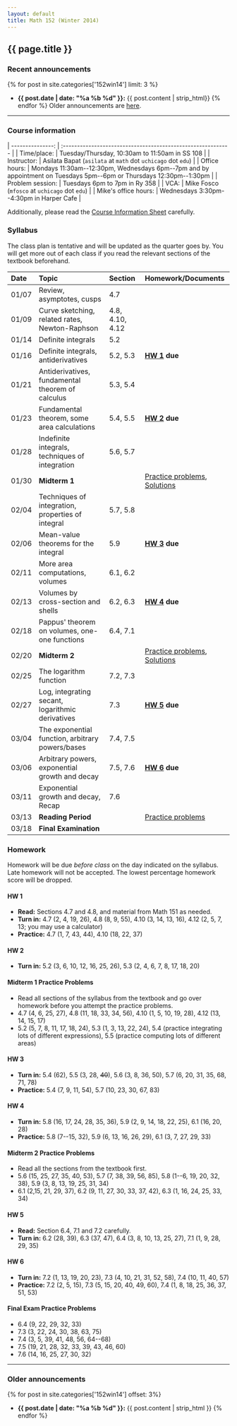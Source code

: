 ```yaml
---
layout: default
title: Math 152 (Winter 2014)
---
```


## {{ page.title }}

### Recent announcements
{% for post in site.categories['152win14'] limit: 3 %}
* **{{ post.date | date: "%a %b %d" }}:** {{ post.content | strip_html}}
{% endfor %}
Older announcements are [here](#older-announcements).

----

### Course information
<div class="infotable">

| ---------------:     | :-----------------------------------------------------------                                                       |
| Time/place:          | Tuesday/Thursday, 10:30am to 11:50am in SS 108                                                                     |
| Instructor:          | Asilata Bapat (`asilata` at `math` dot `uchicago` dot `edu`)                                                       |
| Office hours:        | Mondays 11:30am--12:30pm, Wednesdays 6pm--7pm and by appointment on Tuesdays 5pm--6pm or Thursdays 12:30pm--1:30pm |
| Problem session:     | Tuesdays 6pm to 7pm in Ry 358                                                                                      |
| VCA:                 | Mike Fosco (`mfosco` at `uchicago` dot `edu`)                                                                      |
| Mike's office hours: | Wednesdays 3:30pm--4:30pm in Harper Cafe                                                                           |

</div>

Additionally, please read the [Course Information Sheet](courseinformationsheet.pdf) carefully.

### Syllabus
The class plan is tentative and will be updated as the quarter goes by. You will get more out of each class if you read the relevant sections of the textbook beforehand.
<div class="classplan">

| Date  | Topic                                             | Section         | Homework/Documents                       |
| :---- | :-----------------------------                    | :---------      | :-------------------                     |
| 01/07 | Review, asymptotes, cusps                         | 4.7             |                                          |
| 01/09 | Curve sketching, related rates, Newton-Raphson    | 4.8, 4.10, 4.12 |                                          |
| 01/14 | Definite integrals                                | 5.2             |                                          |
| 01/16 | Definite integrals, antiderivatives               | 5.2, 5.3        | **[HW 1](#hw-1) due**                    |
| 01/21 | Antiderivatives, fundamental theorem of calculus  | 5.3, 5.4        |                                          |
| 01/23 | Fundamental theorem, some area calculations       | 5.4, 5.5        | **[HW 2](#hw-2) due**                    |
| 01/28 | Indefinite integrals, techniques of integration   | 5.6, 5.7        |                                          |
| 01/30 | **Midterm 1**                                     |                 | [Practice problems][p1], [Solutions][s1] |
| 02/04 | Techniques of integration, properties of integral | 5.7, 5.8        |                                          |
| 02/06 | Mean-value theorems for the integral              | 5.9             | **[HW 3](#hw-3) due**                    |
| 02/11 | More area computations, volumes                   | 6.1, 6.2        |                                          |
| 02/13 | Volumes by cross-section and shells               | 6.2, 6.3        | **[HW 4](#hw-4) due**                    |
| 02/18 | Pappus' theorem on volumes, one-one functions     | 6.4, 7.1        |                                          |
| 02/20 | **Midterm 2**                                     |                 | [Practice problems][p2], [Solutions][s2] |
| 02/25 | The logarithm function                            | 7.2, 7.3        |                                          |
| 02/27 | Log, integrating secant, logarithmic derivatives  | 7.3             | **[HW 5](#hw-5) due**                    |
| 03/04 | The exponential function, arbitrary powers/bases  | 7.4, 7.5        |                                          |
| 03/06 | Arbitrary powers, exponential growth and decay    | 7.5, 7.6        | **[HW 6](#hw-6) due**                    |
| 03/11 | Exponential growth and decay, Recap               | 7.6             |                                          |
| 03/13 | **Reading Period**                                |                 | [Practice problems][pf]                  |
| 03/18 | **Final Examination**                             |                 |                                          |

[p1]: #midterm-1-practice-problems
[p2]: #midterm-2-practice-problems
[pf]: #final-exam-practice-problems
[s1]: midterm1-solutions.pdf
[s2]: midterm2-solutions.pdf

</div>

### Homework
Homework will be due _before class_ on the day indicated on the syllabus. Late homework will not be accepted. The lowest percentage homework score will be dropped.

#### HW 1
* **Read:** Sections 4.7 and 4.8, and material from Math 151 as needed.
* **Turn in:** 4.7 (2, 4, 19, 26), 4.8 (8, 9, 55), 4.10 (3, 14, 13, 16), 4.12 (2, 5, 7, 13; you may use a calculator)
* **Practice:** 4.7 (1, 7, 43, 44), 4.10 (18, 22, 37)

#### HW 2
* **Turn in:** 5.2 (3, 6, 10, 12, 16, 25, 26), 5.3 (2, 4, 6, 7, 8, 17, 18, 20)

#### Midterm 1 Practice Problems

* Read all sections of the syllabus from the textbook and go over homework before you attempt the practice problems.
* 4.7 (4, 6, 25, 27), 4.8 (11, 18, 33, 34, 56), 4.10 (1, 5, 10, 19, 28), 4.12 (13, 14, 15, 17)
* 5.2 (5, 7, 8, 11, 17, 18, 24), 5.3 (1, 3, 13, 22, 24), 5.4 (practice integrating lots of different expressions), 5.5 (practice computing lots of different areas)

#### HW 3
* **Turn in:** 5.4 (62), 5.5 (3, 28, ~~40~~), 5.6 (3, 8, 36, 50), 5.7 (6, 20, 31, 35, 68, 71, 78)
* **Practice:** 5.4 (7, 9, 11, 54), 5.7 (10, 23, 30, 67, 83)

#### HW 4
* **Turn in:** 5.8 (16, 17, 24, 28, 35, 36), 5.9 (2, 9, 14, 18, 22, 25), 6.1 (16, 20, 28)
* **Practice:** 5.8 (7--15, 32), 5.9 (6, 13, 16, 26, 29), 6.1 (3, 7, 27, 29, 33)

#### Midterm 2 Practice Problems
* Read all the sections from the textbook first.
* 5.6 (15, 25, 27, 35, 40, 53), 5.7 (7, 38, 39, 56, 85), 5.8 (1--6, 19, 20, 32, 38), 5.9 (3, 8, 13, 19, 25, 31, 34)
* 6.1 (2,15, 21, 29, 37), 6.2 (9, 11, 27, 30, 33, 37, 42), 6.3 (1, 16, 24, 25, 33, 34)

#### HW 5
* **Read:** Section 6.4, 7.1 and 7.2 carefully.
* **Turn in:** 6.2 (28, 39), 6.3 (37, 47), 6.4 (3, 8, 10, 13, 25, 27), 7.1 (1, 9, 28, 29, 35)

#### HW 6
* **Turn in:** 7.2 (1, 13, 19, 20, 23), 7.3 (4, 10, 21, 31, 52, 58), 7.4 (10, 11, 40, 57)
* **Practice:** 7.2 (2, 5, 15), 7.3 (5, 15, 20, 40, 49, 60), 7.4 (1, 8, 18, 25, 36, 37, 51, 53)

#### Final Exam Practice Problems
* 6.4 (9, 22, 29, 32, 33)
* 7.3 (3, 22, 24, 30, 38, 63, 75)
* 7.4 (3, 5, 39, 41, 48, 56, 64--68)
* 7.5 (19, 21, 28, 32, 33, 39, 43, 46, 60)
* 7.6 (14, 16, 25, 27, 30, 32)

----
### Older announcements
{% for post in site.categories['152win14'] offset: 3%}
* **{{ post.date | date: "%a %b %d" }}:** {{ post.content | strip_html }}
{% endfor %}

